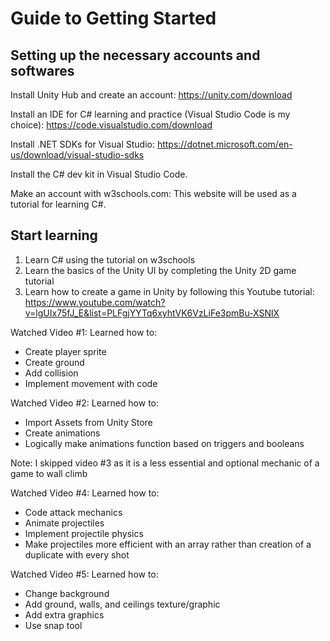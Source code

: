 # Guide to Getting Started

## Setting up the necessary accounts and softwares
Install Unity Hub and create an account:
https://unity.com/download

Install an IDE for C# learning and practice (Visual Studio Code is my choice):
https://code.visualstudio.com/download

Install .NET SDKs for Visual Studio:
https://dotnet.microsoft.com/en-us/download/visual-studio-sdks

Install the C# dev kit in Visual Studio Code.

Make an account with w3schools.com:
This website will be used as a tutorial for learning C#. 

## Start learning
1. Learn C# using the tutorial on w3schools
2. Learn the basics of the Unity UI by completing the Unity 2D game tutorial
3. Learn how to create a game in Unity by following this Youtube tutorial:
https://www.youtube.com/watch?v=lgUIx75fJ_E&list=PLFgjYYTq6xyhtVK6VzLiFe3pmBu-XSNlX

Watched Video #1: Learned how to:
- Create player sprite
- Create ground
- Add collision
- Implement movement with code

Watched Video #2: Learned how to:
- Import Assets from Unity Store
- Create animations
- Logically make animations function based on triggers and booleans

Note: I skipped video #3 as it is a less essential and optional mechanic of a game to wall climb

Watched Video #4: Learned how to:
- Code attack mechanics
- Animate projectiles
- Implement projectile physics
- Make projectiles more efficient with an array rather than creation of a duplicate with every shot

Watched Video #5: Learned how to:
- Change background
- Add ground, walls, and ceilings texture/graphic
- Add extra graphics
- Use snap tool
